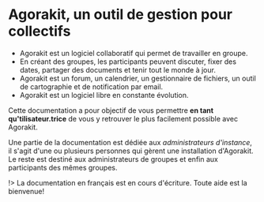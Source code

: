 # Agorakit, un outil de gestion pour collectifs



- Agorakit est un logiciel collaboratif qui permet de travailler en groupe.
- En créant des groupes, les participants peuvent discuter, fixer des dates, partager des documents et tenir tout le monde à jour.
- Agorakit est un forum, un calendrier, un gestionnaire de fichiers, un outil de cartographie et de notification par email.
- Agorakit est un logiciel libre en constante évolution.

Cette documentation a pour objectif de vous permettre **en tant qu'tilisateur.trice** de vous y retrouver le plus facilement possible avec Agorakit.

Une partie de la documentation est dédiée aux *administrateurs d'instance*, il s'agit d'une ou plusieurs personnes qui gèrent une installation d'Agorakit.
Le reste est destiné aux administrateurs de groupes et enfin aux participants des mêmes groupes.


!> La documentation en français est en cours d'écriture. Toute aide est la bienvenue!